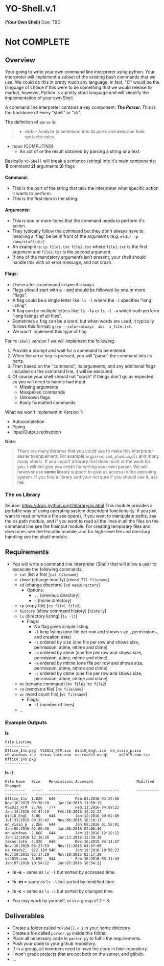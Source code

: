 # YO-Shell.v.1 
**(Your Own Shell)** 
Due: TBD

# Not COMPLETE

## Overview

Your going to write your own command line interpreter using python. Your interpreter will implement a subset of the existing bash
commands that we use. We could do this in pretty much any language, in fact, "C" would be the language of choice if this were to 
be something that we would release to market, however, Python is a pretty stout language and will simplify the implementation of your
own Shell. 

A command line interpreter contains a key component: ***The Parser***. This is the backbone of every "shell" or "cli". 

The definition of `parse` is: 
>- verb 
    - Analyze (a sentence) into its parts and describe their syntactic roles.
- noun (COMPUTING)
    - An act of or the result obtained by parsing a string or a text.

Basically `YO-Shell` will break a sentence (string) into it's main components: **1)** command **2)** arguments **3)** flags

#### Command:

- This is the part of the string that tells the interpreter what specific action it wants to perform. 
- This is the first item in the string. 

#### Arguments:

- This is one or more items that the command needs to perform it's action. 
- They typically follow the command but they don't always have to, meaning a 'flag' be be in front of the arguments (e.g. `mkdir -p /new/stuff/dir`)
- An example is: `cp file1.txt file2.txt` where `file1.txt` is the first argument and `file2.txt` is the second argument. 
- If one of the mandatory arguments isn't present, your shell should handle this with an error message, and not crash.

#### Flags:
- These alter a command in specific ways. 
- Flags should start with a `-` and should be followed by one or more "flags".
- A flag could be a single letter like: `ls -l` where the `-l` specifies "long listing".
- A flag can be multiple letters like: `ls -la` or `ls -l -a` which both perform "long listings of all files".
- Sometimes a flag can be a word, but when words are used, it typically follows this format: `grep --color=always  abc  a_file.txt`.
- We won't implement this type of flag.

For `YO-Shell` version 1 we will implement the following: 

1. Provide a prompt and wait for a command to be entered. 
2. When the `enter` key is pressed, you will "parse" the command into its parts.
3. Then based on the "command", its arguments, and any additional flags included on the command line, it will be executed. 
4. Of course your shell should not "crash" if things don't go as expected, so you will need to handle bad input:
    - Missing arguments
    - Misspelled commands
    - Unknown flags
    - Badly formatted commands

What we won't implement in Version 1:
- Autocompletion
- Piping 
- Input/Output redirection

Note:
> There are many libraries that you could use to make this interpreter easier to implement. For example `argparse`, `cmd`, `plumbum`,`cli` and many many others. If you import a library that does most of the work for you, I will not give you credit for writing your own parser. We will however use **some** library support to give us access to the operating system. If you find a library and your not sure if you should use it, ask me.
>

### The os Library

Source: https://docs.python.org/2/library/os.html
This module provides a portable way of using operating system dependent functionality. If you just want to read or write a file see open(), if you want to manipulate paths, see the os.path module, and if you want to read all the lines in all the files on the command line see the fileinput module. For creating temporary files and directories see the tempfile module, and for high-level file and directory handling see the shutil module.

## Requirements

- You will write a command line interpreter (Shell) that will allow a user to excecute the following commands:
    - `cat` (list a file) [`cat filename`]
    - `chmod` (change modify) [`chmod 777 filename`]
    - `cd` (change directory) [`cd newDirectory`]
        - Options:
            - `..` (previous directory)
            - `~` (home directory)
    - `cp` (copy file) [`cp file1 file2`]
    - `history` (show command history) [`history`]
    - `ls`  (directory listing) [`ls -lt`] 
        - Flags:
            - No flag gives simple listing.
            - `-l` long listing (one file per row and shows size , permissions, and  creation date)
            - `-s` ordered by size (one file per row and shows size, permission, atime, mtime and ctime)
            - `-a` ordered by atime (one file per row and shows size, permission, atime, mtime and ctime)
            - `-m` ordered by mtime (one file per row and shows size, permission, atime, mtime and ctime)
            - `-c` ordered by ctime (one file per row and shows size, permission, atime, mtime and ctime)
    - `mv` (rename command) [`mv file1 to file2`]
    - `rm` (remove a file) [`rm filename`] 
    - `wc` (word count file) [`wc filename`]
        - Flags:
            - `-l` (number of lines) 
    - ...

### Example Outputs

**ls**
```
File Listing 
-----------
Office_Ins.pkg 	VS2013_RTM.iso 	Win10_Engl.iso 	en_visio_p.iso 	en_windows.iso 	texas-late.osm 	us_roads2.mssql 	vs2015.com.iso 	Office_Ins.pkg 
-----------
```
**ls -l**
```
File Name   Size    Permissions Accessed                    Modified                Changed
---------   -----   ----------- --------------------        --------------------    --------------------
Office_Ins 	1.02G 	640 		Feb:04:2016 04:29:56 		Nov:10:2015 09:30:20 	Jan:24:2016 11:50:19
VS2013_RTM 	2.76G 	777 		Feb:11:2016 04:09:25 		Jan:14:2016 03:47:10 	Feb:18:2016 12:32:22
Win10_Engl 	3.8G 	644 		Jan:12:2016 09:02:08 		Jul:31:2015 09:35:42 	Nov:06:2015 10:10:17
en_visio_p 	2.26G 	644 		Jan:08:2016 01:58:01 		Jan:08:2016 02:06:30 	Jan:08:2016 02:06:30
en_windows 	2.66G 	644 		Jan:13:2016 12:28:12 		Jan:13:2016 12:38:38 	Jan:13:2016 12:38:38
texas-late 	4.32G 	640 		Dec:16:2015 04:11:37 		Nov:10:2015 06:27:53 	Nov:11:2015 04:37:05
us_roads2. 	972.12M 640 		Jan:19:2016 10:56:22 		Nov:19:2015 03:17:29 	Nov:19:2015 03:17:29
vs2015.com 	3.69G 	644 		Feb:16:2016 03:11:49 		Jan:07:2016 10:54:22 	Jan:07:2016 10:54:22
```
- **ls -a** = same as `ls -l` but sorted by accessed time.
- **ls -m** = same as `ls -l` but sorted by modified time.
- **ls -c** = same as `ls -c` but sorted by changed time.


- You may work by yourself, or in a group of 2 - 3.  


## Deliverables

- Create a folder called `YO-Shell.v.1` in your home directory.
- Create a file called `parser.py` inside this folder.
- Place all necessary code in `parser.py` to fulfill the requirements. 
- Push your code to your github repository.  
- If in a group, all members need to have the code in thier repository.
- I won't grade projects that are not both on the server, and github. 
-  ...
